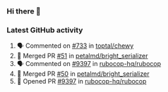 ### Hi there 👋


### Latest GitHub activity
<!--START_SECTION:activity-->
1. 🗣 Commented on [#733](https://github.com/toptal/chewy/issues/733) in [toptal/chewy](https://github.com/toptal/chewy)
2. 🎉 Merged PR [#51](https://github.com/petalmd/bright_serializer/pull/51) in [petalmd/bright_serializer](https://github.com/petalmd/bright_serializer)
3. 🗣 Commented on [#9397](https://github.com/rubocop-hq/rubocop/issues/9397) in [rubocop-hq/rubocop](https://github.com/rubocop-hq/rubocop)
4. 🎉 Merged PR [#50](https://github.com/petalmd/bright_serializer/pull/50) in [petalmd/bright_serializer](https://github.com/petalmd/bright_serializer)
5. 💪 Opened PR [#9397](https://github.com/rubocop-hq/rubocop/pull/9397) in [rubocop-hq/rubocop](https://github.com/rubocop-hq/rubocop)
<!--END_SECTION:activity-->

<!--
**Bhacaz/bhacaz** is a ✨ _special_ ✨ repository because its `README.md` (this file) appears on your GitHub profile.

Here are some ideas to get you started:

- 🔭 I’m currently working on ...
- 🌱 I’m currently learning ...
- 👯 I’m looking to collaborate on ...
- 🤔 I’m looking for help with ...
- 💬 Ask me about ...
- 📫 How to reach me: ...
- 😄 Pronouns: ...
- ⚡ Fun fact: ...
-->
